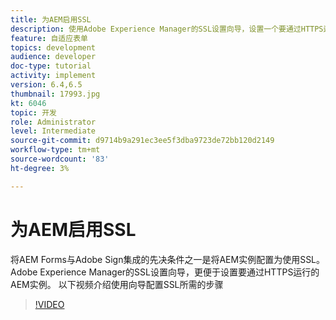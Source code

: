```yaml
---
title: 为AEM启用SSL
description: 使用Adobe Experience Manager的SSL设置向导，设置一个要通过HTTPS运行的AEM实例。
feature: 自适应表单
topics: development
audience: developer
doc-type: tutorial
activity: implement
version: 6.4,6.5
thumbnail: 17993.jpg
kt: 6046
topic: 开发
role: Administrator
level: Intermediate
source-git-commit: d9714b9a291ec3ee5f3dba9723de72bb120d2149
workflow-type: tm+mt
source-wordcount: '83'
ht-degree: 3%

---
```



# 为AEM启用SSL

将AEM Forms与Adobe Sign集成的先决条件之一是将AEM实例配置为使用SSL。 Adobe Experience Manager的SSL设置向导，更便于设置要通过HTTPS运行的AEM实例。
以下视频介绍使用向导配置SSL所需的步骤

>[!VIDEO](https://video.tv.adobe.com/v/17993/?quality=9&learn=on)